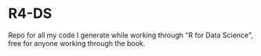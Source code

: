 # R4-DS
Repo for all my code I generate while working through "R for Data Science", free for anyone working through the book. 
